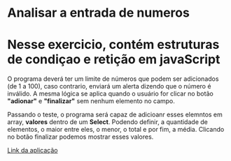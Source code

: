 # Analisar a entrada de numeros

# Nesse exercicio, contém estruturas de condiçao e retição em javaScript

O programa deverá ter um limite de números que podem ser adicionados (de 1 a 100), caso contrario, enviará um alerta dizendo que o número é inválido. A mesma lógica se aplica quando o usuário for clicar no botão <strong>"adionar"</strong> e <strong>"finalizar"</strong> sem nenhum elemento no campo. 

Passando o teste, o programa será capaz de adicioanr esses elemntos em array, <strong>valores</strong> dentro de um <strong>Select</strong>.
Podendo definir, a quantidade de elementos, o maior entre eles, o menor, o total e por fim, a média.
Clicando no botão finalizar podemos mostrar esses valores.

<a href="https://deivison1.github.io/analisar-numeros/" alt="">Link da aplicação</a>
